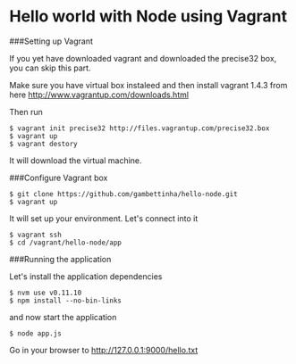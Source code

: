 Hello world with Node using Vagrant
===================================



###Setting up Vagrant

If you yet have downloaded vagrant and downloaded the precise32 box, you can skip this part.

Make sure you have virtual box instaleed and then install vagrant 1.4.3 from here http://www.vagrantup.com/downloads.html

Then run

    $ vagrant init precise32 http://files.vagrantup.com/precise32.box
    $ vagrant up
    $ vagrant destory
    
It will download the virtual machine. 
    

###Configure Vagrant box

    $ git clone https://github.com/gambettinha/hello-node.git
    $ vagrant up
    
It will set up your environment. Let's connect into it

    $ vagrant ssh
    $ cd /vagrant/hello-node/app
    
###Running the application
    
Let's install the application dependencies

    $ nvm use v0.11.10
    $ npm install --no-bin-links

and now start the application

    $ node app.js
    
Go in your browser to http://127.0.0.1:9000/hello.txt
